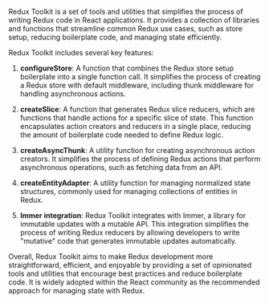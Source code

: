 Redux Toolkit is a set of tools and utilities that simplifies the process of writing Redux code in React applications. It provides a collection of libraries and functions that streamline common Redux use cases, such as store setup, reducing boilerplate code, and managing state efficiently.

Redux Toolkit includes several key features:

1. **configureStore**: A function that combines the Redux store setup boilerplate into a single function call. It simplifies the process of creating a Redux store with default middleware, including thunk middleware for handling asynchronous actions.

2. **createSlice**: A function that generates Redux slice reducers, which are functions that handle actions for a specific slice of state. This function encapsulates action creators and reducers in a single place, reducing the amount of boilerplate code needed to define Redux logic.

3. **createAsyncThunk**: A utility function for creating asynchronous action creators. It simplifies the process of defining Redux actions that perform asynchronous operations, such as fetching data from an API.

4. **createEntityAdapter**: A utility function for managing normalized state structures, commonly used for managing collections of entities in Redux.

5. **Immer integration**: Redux Toolkit integrates with Immer, a library for immutable updates with a mutable API. This integration simplifies the process of writing Redux reducers by allowing developers to write "mutative" code that generates immutable updates automatically.

Overall, Redux Toolkit aims to make Redux development more straightforward, efficient, and enjoyable by providing a set of opinionated tools and utilities that encourage best practices and reduce boilerplate code. It is widely adopted within the React community as the recommended approach for managing state with Redux.